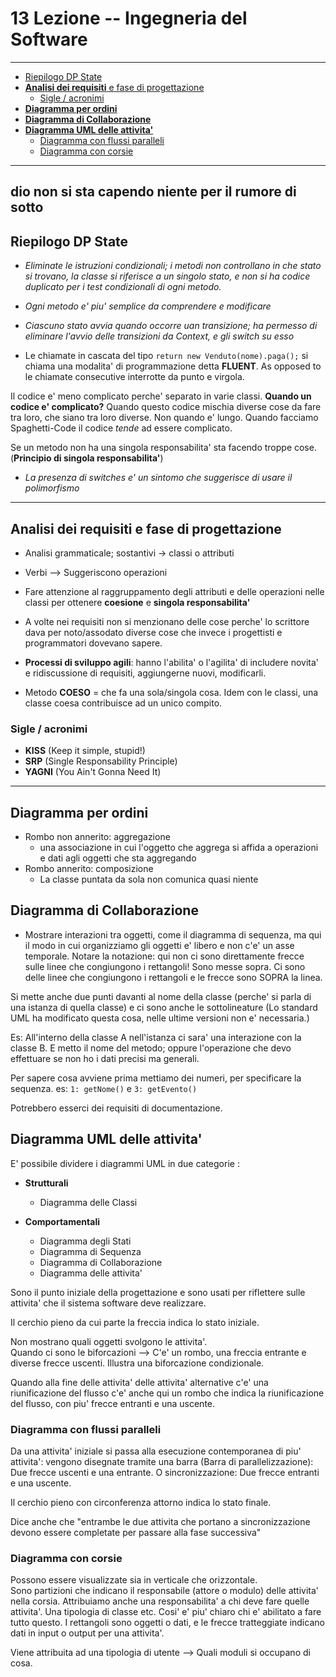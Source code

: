 # 13 Lezione -- Ingegneria del Software
  
---

<!-- TOC -->
- [Riepilogo DP State](#riepilogo-dp-state)
- [**Analisi dei requisiti** e fase di progettazione](#analisi-dei-requisiti-e-fase-di-progettazione)
    - [Sigle / acronimi](#sigle--acronimi)
- [**Diagramma per ordini**](#diagramma-per-ordini)
- [**Diagramma di Collaborazione**](#diagramma-di-collaborazione)
- [**Diagramma UML delle attivita'**](#diagramma-uml-delle-attivita)
    - [Diagramma con flussi paralleli](#diagramma-con-flussi-paralleli)
    - [Diagramma con corsie](#diagramma-con-corsie)
<!-- /TOC -->

---  
dio non si sta capendo niente per il rumore di sotto
---

## Riepilogo DP State

* *Eliminate le istruzioni condizionali; i metodi non controllano in che stato si trovano, la classe si riferisce a un singolo stato, e non si ha codice duplicato per i test condizionali di ogni metodo.*  
* *Ogni metodo e' piu' semplice da comprendere e modificare* 
* *Ciascuno stato avvia quando occorre uan transizione; ha permesso di eliminare l'avvio delle transizioni da Context, e gli switch su esso* 
  
* Le chiamate in cascata del tipo  ```return new Venduto(nome).paga();``` si chiama una modalita' di programmazione detta **FLUENT**. As opposed to le chiamate consecutive interrotte da punto e virgola.  
  
Il codice e' meno complicato perche' separato in varie classi. **Quando un codice e' complicato?** Quando questo codice mischia diverse cose da fare tra loro, che siano tra loro diverse. Non quando e' lungo. Quando facciamo Spaghetti-Code il codice *tende* ad essere complicato.  

Se un metodo non ha una singola responsabilita' sta facendo troppe cose. (**Principio di singola responsabilita'**)  
  
* *La presenza di switches e' un sintomo che suggerisce di usare il polimorfismo*  
  
---
  
## **Analisi dei requisiti** e fase di progettazione  
  
* Analisi grammaticale; sostantivi -> classi o attributi
* Verbi --> Suggeriscono operazioni  
* Fare attenzione al raggruppamento degli attributi e delle operazioni nelle classi per ottenere **coesione** e **singola responsabilita'**   
  
* A volte nei requisiti non si menzionano delle cose perche' lo scrittore dava per noto/assodato diverse cose che invece i progettisti e programmatori dovevano sapere.  
  
* **Processi di sviluppo agili**: hanno l'abilita' o l'agilita' di includere novita' e ridiscussione di requisiti, aggiungerne nuovi, modificarli.  
  
* Metodo **COESO** = che fa una sola/singola cosa. Idem con le classi, una classe coesa contribuisce ad un unico compito.  
  
### Sigle / acronimi

* **KISS** (Keep it simple, stupid!)
* **SRP** (Single Responsability Principle)
* **YAGNI** (You Ain't Gonna Need It)  
  
---
  
## **Diagramma per ordini**

* Rombo non annerito: aggregazione  
    * una associazione in cui l'oggetto che aggrega si affida a operazioni e dati agli oggetti che sta aggregando
* Rombo annerito: composizione  
    * La classe puntata da sola non comunica quasi niente  
  
## **Diagramma di Collaborazione**   

* Mostrare interazioni tra oggetti, come il diagramma di sequenza, ma qui il modo in cui organizziamo gli oggetti e' libero e non c'e' un asse temporale. Notare la notazione: qui non ci sono direttamente frecce sulle linee che congiungono i rettangoli! Sono messe sopra. Ci sono delle linee che congiungono i rettangoli e le frecce sono SOPRA la linea.  

Si mette anche due punti davanti al nome della classe (perche' si parla di una istanza di quella classe) e ci sono anche le sottolineature (Lo standard UML ha modificato questa cosa, nelle ultime versioni non e' necessaria.)  
  
Es: All'interno della classe A nell'istanza ci sara' una interazione con la classe B. E metto il nome del metodo; oppure l'operazione che devo effettuare se non ho i dati precisi ma generali.  
  
Per sapere cosa avviene prima mettiamo dei numeri, per specificare la sequenza.  es: ```1: getNome()``` e ```3: getEvento()```  
  
Potrebbero esserci dei requisiti di documentazione.  
  
## **Diagramma UML delle attivita'**  

E' possibile dividere i diagrammi UML in due categorie :  
  
* **Strutturali**
    * Diagramma delle Classi

* **Comportamentali**
    * Diagramma degli Stati
    * Diagramma di Sequenza
    * Diagramma di Collaborazione
    * Diagramma delle attivita'  
  
Sono il punto iniziale della progettazione e sono usati per riflettere sulle attivita' che il sistema software deve realizzare.  
  
Il cerchio pieno da cui parte la freccia indica lo stato iniziale.  
  
Non mostrano quali oggetti svolgono le attivita'.  
Quando ci sono le biforcazioni --> C'e' un rombo, una freccia entrante e diverse frecce uscenti. Illustra una biforcazione condizionale.  
  
Quando alla fine delle attivita' delle attivita' alternative c'e' una riunificazione del flusso c'e' anche qui un rombo che indica la riunificazione del flusso, con piu' frecce entranti e una uscente.  
  
### Diagramma con flussi paralleli  
  
Da una attivita' iniziale si passa alla esecuzione contemporanea di piu' attivita': vengono disegnate tramite una barra (Barra di parallelizzazione): Due frecce uscenti e una entrante. O sincronizzazione: Due frecce entranti e una uscente.  
  
Il cerchio pieno con circonferenza attorno indica lo stato finale.   
  
Dice anche che "entrambe le due attivita che portano a sincronizzazione devono essere completate per passare alla fase successiva"  
  
### Diagramma con corsie  
  
Possono essere visualizzate sia in verticale che orizzontale.  
Sono partizioni che indicano il responsabile (attore o modulo) delle attivita' nella corsia. Attribuiamo anche una responsabilita' a chi deve fare quelle attivita'. Una tipologia di classe etc. Cosi' e' piu' chiaro chi e' abilitato a fare tutto questo.  I rettangoli sono oggetti o dati, e le frecce tratteggiate indicano dati in input o output per una attivita'.   
  
Viene attribuita ad una tipologia di utente --> Quali moduli si occupano di cosa.  
  

